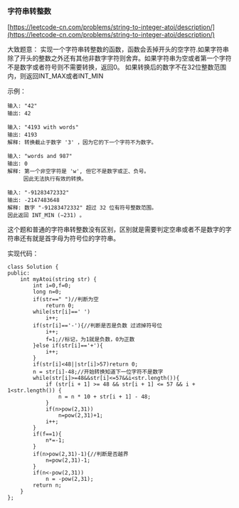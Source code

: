 ### 字符串转整数  
[https://leetcode-cn.com/problems/string-to-integer-atoi/description/](https://leetcode-cn.com/problems/string-to-integer-atoi/description/)

大致题意： 
实现一个字符串转整数的函数，函数会丢掉开头的空字符.如果字符串除了开头的整数之外还有其他非数字字符则舍弃。如果字符串为空或者第一个字符不是数字或者符号则不需要转换，返回0。
如果转换后的数字不在32位整数范围内，则返回INT_MAX或者INT_MIN

示例：
~~~
输入: "42"
输出: 42  

输入: "4193 with words"
输出: 4193
解释: 转换截止于数字 '3' ，因为它的下一个字符不为数字。

输入: "words and 987"
输出: 0
解释: 第一个非空字符是 'w', 但它不是数字或正、负号。
     因此无法执行有效的转换。

输入: "-91283472332"
输出: -2147483648
解释: 数字 "-91283472332" 超过 32 位有符号整数范围。 
因此返回 INT_MIN (−231) 。
~~~

这个题和普通的字符串转整数没有区别，区别就是需要判定空串或者不是数字的字符串还有就是首字母为符号位的字符串。

实现代码：
~~~
class Solution {
public:
    int myAtoi(string str) {
        int i=0,f=0;
        long n=0;
        if(str==" ")//判断为空
            return 0;
        while(str[i]==' ')
            i++;
        if(str[i]=='-'){//判断是否是负数 过滤掉符号位
            i++;
            f=1;//标记，为1就是负数，0为正数
        }else if(str[i]=='+'){
            i++;
        }
        if(str[i]<48||str[i]>57)return 0;
        n = str[i]-48;//开始转换知道下一位字符不是数字
        while(str[i]>=48&&str[i]<=57&&i<str.length()){
			if (str[i + 1] >= 48 && str[i + 1] <= 57 && i + 1<str.length()) {
				n = n * 10 + str[i + 1] - 48;
			}
            if(n>pow(2,31))
                n=pow(2,31)+1;
			i++;
        }
        if(f==1){
            n*=-1;
        }
        if(n>pow(2,31)-1){//判断是否越界
            n=pow(2,31)-1;
        }
        if(n<-pow(2,31))
            n = -pow(2,31);
        return n;
    }
};
~~~

